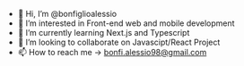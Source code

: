 - 👋 Hi, I’m @bonfiglioalessio
- 👀 I’m interested in Front-end web and mobile development
- 🌱 I’m currently learning Next.js and Typescript
- 💞️ I’m looking to collaborate on Javascipt/React Project
- 📫 How to reach me -> bonfi.alessio98@gmail.com

<!---
bonfiglioalessio/bonfiglioalessio is a ✨ special ✨ repository because its `README.md` (this file) appears on your GitHub profile.
You can click the Preview link to take a look at your changes.
--->
